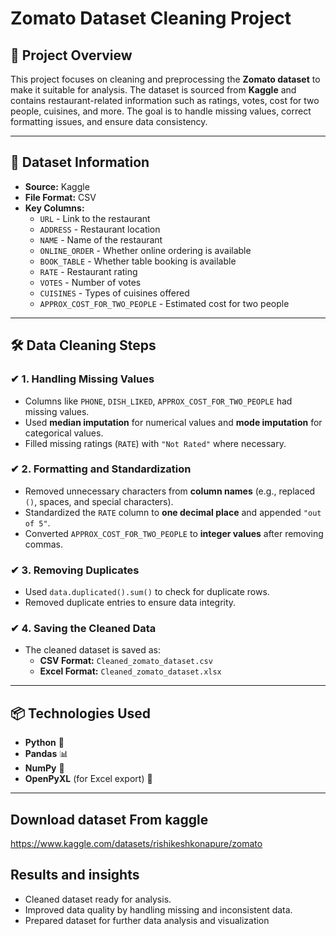 # Zomato Dataset Cleaning Project  

## 📌 Project Overview  
This project focuses on cleaning and preprocessing the **Zomato dataset** to make it suitable for analysis. The dataset is sourced from **Kaggle** and contains restaurant-related information such as ratings, votes, cost for two people, cuisines, and more. The goal is to handle missing values, correct formatting issues, and ensure data consistency.  

---

## 📂 Dataset Information  
- **Source:** Kaggle  
- **File Format:** CSV  
- **Key Columns:**
  - `URL` - Link to the restaurant  
  - `ADDRESS` - Restaurant location  
  - `NAME` - Name of the restaurant  
  - `ONLINE_ORDER` - Whether online ordering is available  
  - `BOOK_TABLE` - Whether table booking is available  
  - `RATE` - Restaurant rating  
  - `VOTES` - Number of votes  
  - `CUISINES` - Types of cuisines offered  
  - `APPROX_COST_FOR_TWO_PEOPLE` - Estimated cost for two people  

---

## 🛠 Data Cleaning Steps  
### ✔ 1. Handling Missing Values  
- Columns like `PHONE`, `DISH_LIKED`, `APPROX_COST_FOR_TWO_PEOPLE` had missing values.  
- Used **median imputation** for numerical values and **mode imputation** for categorical values.  
- Filled missing ratings (`RATE`) with `"Not Rated"` where necessary.  

### ✔ 2. Formatting and Standardization  
- Removed unnecessary characters from **column names** (e.g., replaced `()`, spaces, and special characters).  
- Standardized the `RATE` column to **one decimal place** and appended `"out of 5"`.  
- Converted `APPROX_COST_FOR_TWO_PEOPLE` to **integer values** after removing commas.  

### ✔ 3. Removing Duplicates  
- Used `data.duplicated().sum()` to check for duplicate rows.  
- Removed duplicate entries to ensure data integrity.  

### ✔ 4. Saving the Cleaned Data  
- The cleaned dataset is saved as:
  - **CSV Format:** `Cleaned_zomato_dataset.csv`  
  - **Excel Format:** `Cleaned_zomato_dataset.xlsx`  

---

## 📦 Technologies Used  
- **Python** 🐍  
- **Pandas** 📊  
- **NumPy** 🔢  
- **OpenPyXL** (for Excel export) 📂  

---

## Download dataset From kaggle
https://www.kaggle.com/datasets/rishikeshkonapure/zomato

## Results and insights
- Cleaned dataset ready for analysis.
- Improved data quality by handling missing and inconsistent data.
- Prepared dataset for further data analysis and visualization
